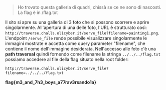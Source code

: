 > Ho trovato questa galleria di quadri, chissà se ce ne sono di nascosti. 
> La flag è in /flag.txt

Il sito si apre su una galleria di 3 foto che si possono scorrere e aprire singolarmente. All'apertura di una delle foto, l'URL è strutturato così: `http://traverse.challs.olicyber.it/serve_file?filename=painting1.png`. L'endpoint `/serve_file` rende possibile visualizzare singolarmente le immagini mostrate e accetta come query parameter "filename", che contiene il nome dell'immagine desiderata. Nell'accesso alle foto c'è una **path traversal** quindi fornendo come filename la stringa `../../../flag.txt` possiamo accedere al file della flag situato nella root folder:

```
http://traverse.challs.olicyber.it/serve_file?filename=../../../flag.txt
```

**flag{m3_and_7h3_boys_a77rav3rsando1a}**